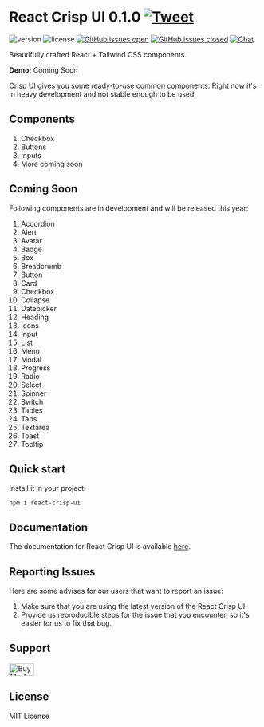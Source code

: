 # React Crisp UI 0.1.0 [![Tweet](https://img.shields.io/twitter/url/http/shields.io.svg?style=social&logo=twitter)](https://twitter.com/intent/tweet?url=https%3A%2F%2Fgithub.com%2Fantick%react-crisp-ui&text=Crisp-UI&hashtags=react%2Ctailwindcss%2Creactjs)

![version](https://img.shields.io/badge/version-0.1.0-teal.svg) ![license](https://img.shields.io/badge/license-MIT-teal.svg) [![GitHub issues open](https://img.shields.io/github/issues/antick/react-crisp-ui.svg?maxAge=2592000)]() [![GitHub issues closed](https://img.shields.io/github/issues-closed-raw/antick/react-crisp-ui.svg?maxAge=2592000)]()  [![Chat](https://img.shields.io/badge/chat-on%20discord-7289da.svg)](https://discord.gg/6jgSTR2pAF)

Beautifully crafted React + Tailwind CSS components.

**Demo:** Coming Soon

Crisp UI gives you some ready-to-use common components. Right now it's in heavy development and not stable enough
to be used.

## Components

1. Checkbox
2. Buttons
3. Inputs
4. More coming soon

## Coming Soon

Following components are in development and will be released this year:

1. Accordion
2. Alert
3. Avatar
4. Badge
5. Box
6. Breadcrumb
7. Button
7. Card
8. Checkbox
9. Collapse
10. Datepicker
10. Heading
11. Icons
12. Input
13. List
14. Menu
15. Modal
16. Progress
17. Radio
18. Select
19. Spinner
20. Switch
20. Tables
21. Tabs
22. Textarea
23. Toast
24. Tooltip

## Quick start

Install it in your project:

`npm i react-crisp-ui`

## Documentation

The documentation for React Crisp UI is available [here](https://antick.github.io/crisp).

## Reporting Issues

Here are some advises for our users that want to report an issue:

1. Make sure that you are using the latest version of the React Crisp UI.
2. Provide us reproducible steps for the issue that you encounter, so it's easier for us to fix that bug.

## Support

<a href="https://www.buymeacoffee.com/pankajsanam" target="_blank"><img src="https://cdn.buymeacoffee.com/buttons/default-orange.png" alt="Buy Me A Coffee" style="height: 25px !important;width: 50px !important;"></a>

## License

MIT License
